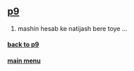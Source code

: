 ## [p9](../)

1. mashin hesab ke natijash bere toye ...

#### [back to p9](../)

#### [main menu](../../)
